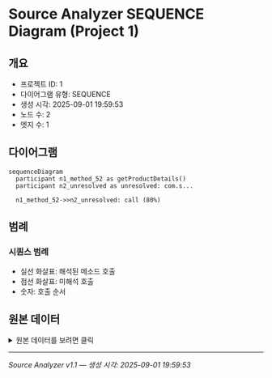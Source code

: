 # Source Analyzer SEQUENCE Diagram (Project 1)

## 개요
- 프로젝트 ID: 1
- 다이어그램 유형: SEQUENCE
- 생성 시각: 2025-09-01 19:59:53
- 노드 수: 2
- 엣지 수: 1

## 다이어그램

```mermaid
sequenceDiagram
  participant n1_method_52 as getProductDetails()
  participant n2_unresolved as unresolved: com.s...

  n1_method_52->>n2_unresolved: call (80%)
```

## 범례

### 시퀀스 범례
- 실선 화살표: 해석된 메소드 호출
- 점선 화살표: 미해석 호출
- 숫자: 호출 순서

## 원본 데이터

<details>
<summary>원본 데이터를 보려면 클릭</summary>

노드 목록 (2)
```json
  method:52: getProductDetails() (method)
  unresolved:com.selectProductById: unresolved: com.selectProductById (unresolved)
```

엣지 목록 (1)
```json
  method:52 -> unresolved:com.selectProductById (call)
```

</details>

---
*Source Analyzer v1.1 — 생성 시각: 2025-09-01 19:59:53*